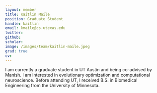 ```yaml
---
layout: member
title: Kaitlin Maile
position: Graduate Student
handle: kaitlin
email: kmaile@cs.utexas.edu
twitter: 
github: 
scholar: 
image: /images/team/kaitlin-maile.jpeg
grad: true
cv: 
---
```


I am currently a graduate student in UT Austin and being co-advised by Manish. I am interested in evolutionary optimization and computational neuroscience. Before attending UT, I received B.S. in Biomedical Engineering from the University of Minnesota.

